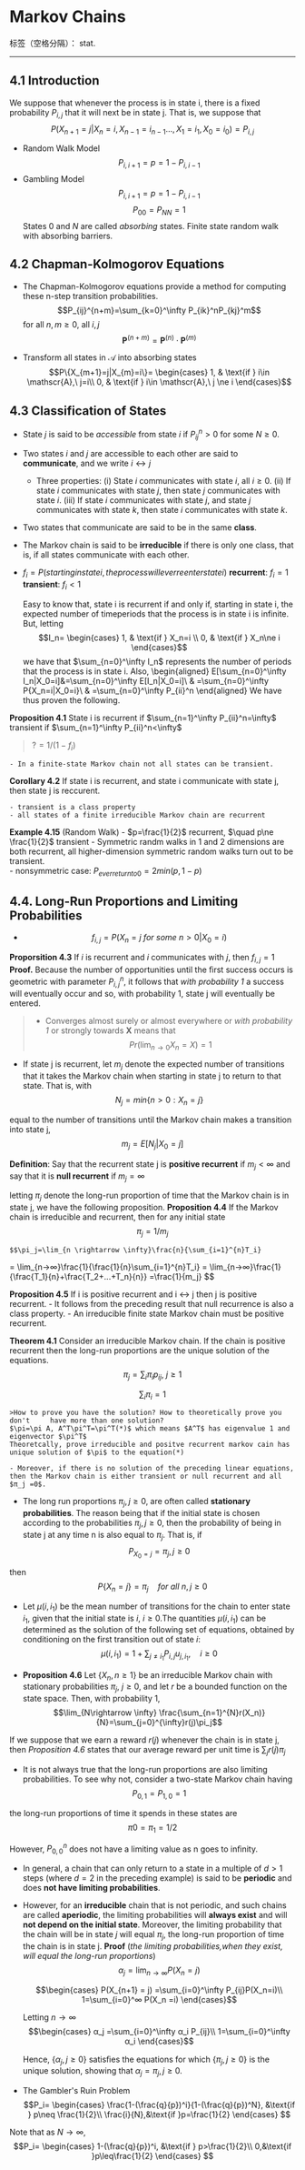 # Markov Chains

标签（空格分隔）： stat.

---

## 4.1 Introduction
We suppose that whenever the process is in state i, there is a fixed probability $P_{i,j}$ that it will next be in state j. That is, we suppose that 
$$P(X_{n+1}=j|X_{n}=i,X_{n-1}=i_{n-1}...,X_{1}=i_{1},X_{0}=i_{0})=P_{i,j}$$

* Random Walk Model
$$P_{i,i+1}=p=1-P_{i,i-1}$$
* Gambling Model
$$P_{i,i+1}=p=1-P_{i,i-1}$$ $$P_{00}=P_{NN}=1$$
States $0$ and $N$ are called *absorbing* states.
Finite state random walk with absorbing barriers.

## 4.2 Chapman-Kolmogorov Equations

* The Chapman-Kolmogorov equations provide a method for computing these n-step transition probabilities.
$$P_{ij}^{n+m}=\sum_{k=0}^\infty P_{ik}^nP_{kj}^m$$ 
for all $n, m \geq 0$, all $i,j$
$$\mathbf{P}^{(n+m)}=\mathbf{P}^{(n)}\cdot \mathbf{P}^{(m)}$$

* Transform all states in $\mathscr{A}$ into absorbing states
$$P\{X_{m+1}=j|X_{m}=i\}=
\begin{cases}
1, & \text{if } i\in \mathscr{A},\ j=i\\
0, & \text{if } i\in \mathscr{A},\ j \ne i
\end{cases}$$

## 4.3 Classification of States
* State $j$ is said to be *accessible* from state $i$ if $P^n_{ij}>0$ for some $N\geq 0$.

* Two states $i$ and $j$ are accessible to each other are said to **communicate**, and we write $i\leftrightarrow j$
 
    * Three properties:
 (i) State $i$ communicates with state $i$, all $i\geq 0$.
 (ii) If state $i$ communicates with state $j$, then state $j$ communicates with state $i$.
 (iii) If state $i$ communicates with state $j$, and state $j$ communicates with state $k$, then state $i$ communicates with state $k$.

* Two states that communicate are said to be in the same **class**.
* The Markov chain is said to be **irreducible** if there is only one class, that is, if all states communicate with each other. 

* $f_i=P(starting in state i, the process will ever reenter state i)$
 **recurrent**: $f_i=1$
 **transient**: $f_i<1$

    Easy to know that, state i is recurrent if and only if, starting in state i, the expected number of timeperiods that the process is in state i is infinite. But, letting
    $$I_n=
    \begin{cases}
    1, & \text{if } X_n=i \\
    0, & \text{if } X_n\ne i
    \end{cases}$$
 we have that $\sum_{n=0}^\infty I_n$ represents the number of periods that the process is in state i. Also,
 \begin{aligned}
 E[\sum_{n=0}^\infty I_n|X_0=i]&=\sum_{n=0}^\infty E[I_n|X_0=i]\\
 & =\sum_{n=0}^\infty P\{X_n=i|X_0=i\}\\
 & =\sum_{n=0}^\infty P_{ii}^n
 \end{aligned}
 We have thus proven the following.
 
 **Proposition 4.1** State i is 
recurrent if $\sum_{n=1}^\infty P_{ii}^n=\infty$
transient if $\sum_{n=1}^\infty P_{ii}^n<\infty$ 
>  $?=1/(1-f_i)$

    - In a finite-state Markov chain not all states can be transient.
    
 **Corollary 4.2** If state i is recurrent, and state i communicate with state j, then state j is reccurent.

    - transient is a class property
    - all states of a finite irreducible Markov chain are recurrent
    
 **Example 4.15** (Random Walk)
    - $p=\frac{1}{2}$ recurrent, $\quad p\ne \frac{1}{2}$ transient
    - Symmetric randm walks in 1 and 2 dimensions are both recurrent, all higher-dimension symmetric random walks turn out to be transient.     
    - nonsymmetric case: $P_{ever return to 0}=2min(p,1-p)$
    
## 4.4. Long-Run Proportions and Limiting Probabilities

- $$f_{i,j}=P(X_n=j\ for\ some\ n>0|X_0=i)$$

 **Proporsition 4.3**
 If $i$ is recurrent and $i$ communicates with $j$, then $f_{i,j} =1$
 **Proof.**
 Because the number of opportunities until the ﬁrst success occurs is geometric with parameter $P^n_{i,j}$, it follows that *with probability 1* a success will eventually occur and so, with probability 1, state j will eventually be entered. 
>- Converges almost surely or almost everywhere or *with probability 1* or strongly towards **X** means that 
$$Pr(\lim_{n \rightarrow 0}X_n=X)=1$$

- If state j is recurrent, let $m_j$ denote the expected number of transitions that it takes the Markov chain when starting in state j to return to that state. That is, with 
$$N_j =min\{n > 0: X_n = j\} $$

 equal to the number of transitions until the Markov chain makes a transition into state j, 
$$m_j = E[N_j|X_0 = j]$$

 **Deﬁnition**:  Say that the recurrent state j is **positive recurrent** if $m_j < ∞$ and say that it is **null recurrent** if $m_j =∞$ 

 letting $π_j$ denote the long-run proportion of time that the Markov chain is in state j, we have the following proposition. 
 **Proposition 4.4** 
 If the Markov chain is irreducible and recurrent, then for any initial state 
 $$π_j =1/m_j$$ 
 
    $$\pi_j=\lim_{n \rightarrow \infty}\frac{n}{\sum_{i=1}^{n}T_i}
= \lim_{n→∞}\frac{1}{\frac{1}{n}\sum_{i=1}^{n}T_i}
= \lim_{n→∞}\frac{1}{\frac{T_1}{n}+\frac{T_2+...+T_n}{n}}
=\frac{1}{m_j}
$$

 **Proposition 4.5** If i is positive recurrent and i ↔ j then j is positive recurrent. 
    - It follows from the preceding result that null recurrence is also a class property.
    - An irreducible finite state Markov chain must be positive recurrent. 
    
 **Theorem 4.1** Consider an irreducible Markov chain. If the chain is positive recurrent then the long-run proportions are the unique solution of the equations.
 $$\pi_j=\sum_i \pi_i p_{ij}, \  j\geq 1$$
 
 $$\sum_i \pi_i=1$$
 
    >How to prove you have the solution? How to theoretically prove you don't     have more than one solution?
    $\pi=\pi A, A^T\pi^T=\pi^T(*)$ which means $A^T$ has eigenvalue 1 and     eigenvector $\pi^T$
    Theoretcally, prove irreducible and positve recurrent markov cain has unique solution of $\pi$ to the equation(*)
 
    - Moreover, if there is no solution of the preceding linear equations, then the Markov chain is either transient or null recurrent and all $π_j =0$.
    
- The long run proportions $π_j, j \geq 0$, are often called **stationary probabilities**. The reason being that if the initial state is chosen according to the probabilities $π_j, j \geq 0$, then the probability of being in state j at any time n is also equal to $π_j$. That is, if 
$$P_{X_0 = j}=π_j, j \geq 0$$

 then
$$P\{X_n = j\}=π_j \quad for\  all\  n, j \geq 0$$ 
 
- Let $μ(i,i_1)$ be the mean number of transitions for the chain to enter state $i_1$, given that the initial state is $i$, $i \geq 0$.The quantities $μ(i,i_1)$ can be determined as the solution of the following set of equations, obtained by conditioning on the first transition out of state $i$:
 $$μ(i,i_1) =1+\sum_{j\ne i_1}P_{i,j}u_{j,i_1},\quad i\geq 0$$

- **Proposition 4.6** Let $\{X_n, n \geq 1\}$ be an irreducible Markov chain with stationary probabilities $π_j$, $j\geq 0$, and let $r$ be a bounded function on the state space. Then, with probability 1,
 $$\lim_{N\rightarrow \infty} \frac{\sum_{n=1}^{N}r(X_n)}{N}=\sum_{j=0}^{\infty}r(j)\pi_j$$

 If we suppose that we earn a reward $r(j)$ whenever the chain is in state j, then *Proposition 4.6* states that our average reward per unit time is $\sum_j r(j)π_j$
 
- It is not always true that the long-run proportions are also limiting probabilities. To see why not, consider a two-state Markov chain having 
 $$P_{0,1} = P_{1,0} =1 $$

 the long-run proportions of time it spends in these states are 
 $$π0 = π_1 =1/2 $$

 However, $P^n_{0,0}$ does not have a limiting value as n goes to inﬁnity.
 
  - In general, a chain that can only return to a state in a multiple of $d > 1$ steps (where $d = 2$ in the preceding example) is said to be **periodic** and does **not have limiting probabilities**.  
  - However, for an **irreducible** chain that is not periodic, and such chains are called **aperiodic**, the limiting probabilities will **always exist** and will **not depend on the initial state**. Moreover, the limiting probability that the chain will be in state $j$ will equal $π_j$, the long-run proportion of time the chain is in state j.
    **Proof** (*the limiting probabilities,when they exist, will equal the long-run proportions*)
$$α_j = \lim_{n\rightarrow \infty}P(X_n=j)$$

    $$\begin{cases}
P(X_{n+1} = j) =\sum_{i=0}^\infty P_{ij}P(X_n=i)\\
1=\sum_{i=0}^∞ P(X_n =i) 
\end{cases}$$

    Letting $n → ∞$
    $$\begin{cases}
α_j =\sum_{i=0}^\infty α_i P_{ij}\\
1=\sum_{i=0}^\infty α_i
\end{cases}$$
   
     Hence, $\{α_j, j \geq 0\}$ satisﬁes the equations for which $\{π_j, j \geq 0\}$ is the unique solution, showing that $α_j = π_j, j \geq 0$.
     
* The Gambler's Ruin Problem
 $$P_i=
\begin{cases}
\frac{1-(\frac{q}{p})^i}{1-(\frac{q}{p})^N}, &\text{if } p\neq \frac{1}{2}\\
\frac{i}{N},&\text{if }p=\frac{1}{2}
\end{cases}
$$

 Note that as $N\rightarrow \infty$, 
 $$P_i=
\begin{cases}
1-(\frac{q}{p})^i, &\text{if } p>\frac{1}{2}\\
0,&\text{if }p\leq\frac{1}{2}
\end{cases}
$$







    
    
